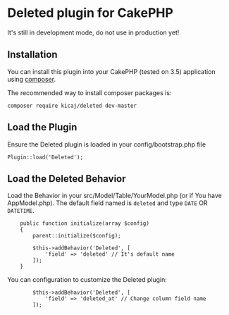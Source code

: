 # Deleted plugin for CakePHP

It's still in development mode, do not use in production yet!

## Installation

You can install this plugin into your CakePHP (tested on 3.5) application using [composer](http://getcomposer.org).

The recommended way to install composer packages is:

```
composer require kicaj/deleted dev-master
```

Load the Plugin
-----------

Ensure the Deleted plugin is loaded in your config/bootstrap.php file

```
Plugin::load('Deleted');
```

Load the Deleted Behavior
---------------------

Load the Behavior in your src/Model/Table/YourModel.php (or if You have AppModel.php). The default field named is `deleted` and type `DATE` OR `DATETIME`.

```
    public function initialize(array $config)
    {
        parent::initialize($config);

        $this->addBehavior('Deleted', [
            'field' => 'deleted' // It's default name
        ]);
    }
```
You can configuration to customize the Deleted plugin:
```
        $this->addBehavior('Deleted', [
            'field' => 'deleted_at' // Change column field name
        ]);
```
